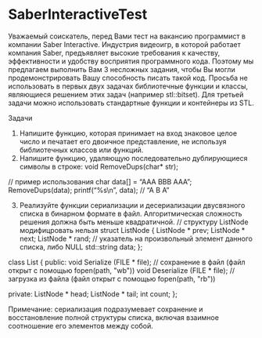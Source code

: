 # SaberInteractiveTest
Уважаемый соискатель, перед Вами тест на вакансию программист в компании Saber Interactive. Индустрия видеоигр, в которой работает компания Saber, предъявляет высокие требования к качеству, эффективности и удобству восприятия программного кода. Поэтому мы предлагаем выполнить Вам 3 несложных задания, чтобы Вы могли продемонстрировать Вашу способность писать такой код.
Просьба не использовать в первых двух задачах библиотечные функции и классы, являющиеся решением этих задач (например stl::bitset). Для третьей задачи можно использовать стандартные функции и контейнеры из STL.

Задачи
1.	Напишите функцию, которая принимает на вход знаковое целое число и печатает его двоичное представление, не используя библиотечных классов или функций. 
2.	Напишите функцию, удаляющую последовательно дублирующиеся символы в строке:
	void RemoveDups(char* str);

// пример использования
char data[] = “AAA BBB AAA”;
RemoveDups(data);
printf(“%s\n”, data); // “A B A”

3.	Реализуйте функции сериализации и десериализации двусвязного списка в бинарном формате в файл. Алгоритмическая сложность решения должна быть меньше квадратичной.
// структуру ListNode модифицровать нельзя
struct ListNode {
     ListNode *      prev;
     ListNode *      next;
     ListNode *      rand; // указатель на произвольный элемент данного списка, либо NULL
     std::string     data;
};

class List {
public:
     void Serialize   (FILE * file);  // сохранение в файл (файл открыт с помощью fopen(path, "wb"))
     void Deserialize (FILE * file);  // загрузка из файла (файл открыт с помощью fopen(path, "rb"))

private:
     ListNode *      head;
     ListNode *      tail;
     int       count;
};

Примечание: сериализация подразумевает сохранение и восстановление полной структуры списка, включая взаимное соотношение его элементов между собой.

